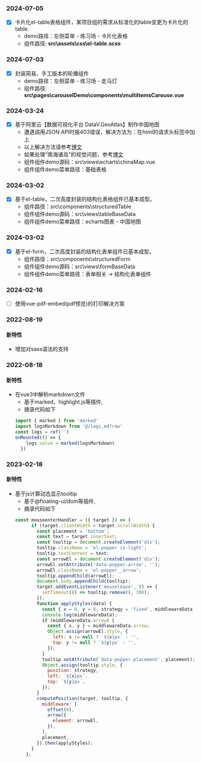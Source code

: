 
### 2024-07-05
+ [x] 卡片化el-table表格组件，某项目组的需求从标准化的table变更为卡片化的table.
  * demo路径：左侧菜单 - 练习场 - 卡片化表格
  * 组件路径: **src\assets\css\el-table.scss**

### 2024-07-03
+ [x] 封装简易、手工版本的轮播组件
  * demo路径：左侧菜单 - 练习场 - 走马灯
  * 组件路径: **src\pages\carouselDemo\components\multiItemsCarouse.vue**

### 2024-03-24
+ [x] 基于阿里云【数据可视化平台 DataV.GeoAtlas】制作中国地图
  * 遭遇调用JSON API时报403错误，解决方法为：在html的请求头标签中加上<meta name=”referrer” content=”no-referrer”>
  * 以上解决方法请参考[博文](https://www.pipipi.net/20626.html)
  * 如果处理“南海诸岛”的视觉问题，参考[博文](https://blog.csdn.net/n_2021/article/details/132836912)
  * 组件组件demo源码：src\views\echarts\chinaMap.vue
  * 组件组件demo菜单路径：基础表格

### 2024-03-02
+ [x] 基于el-table，二次高度封装的结构化表格组件已基本成型。
  * 组件路径：src\components\structuredTable
  * 组件组件demo源码：src\views\tableBaseData
  * 组件组件demo菜单路径：echarts图表 - 中国地图

### 2024-03-02
+ [x] 基于el-form，二次高度封装的结构化表单组件已基本成型。
  * 组件路径：src\components\structuredForm
  * 组件组件demo源码：src\views\formBaseData
  * 组件组件demo菜单路径：表单相关 -> 结构化表单组件

### 2024-02-16
+ [ ] 使用vue-pdf-embed(pdf预览)的打印解决方案

### 2022-08-19
#### 新特性
- 增加对sass语法的支持

### 2022-08-18
#### 新特性
- 在vue3中解析markdown文件
  - 基于marked、highlight.js等插件,
  - 摘录代码如下
  ```javascript
  import { marked } from 'marked'
  import logsMarkdown from '@/logs.md?raw'
  const logs = ref('')
  onMounted(() => {
      logs.value = marked(logsMarkdown)
    })
  ```
### 2023-02-18
#### 新特性
- 基于js计算动态显示tooltip
  - 基于@floating-ui/dom等插件,
  - 摘录代码如下
  ```javascript
  const mouseenterHandler = ({ target }) => {
        if (target.clientWidth < target.scrollWidth) {
          const placement = 'bottom';
          const text = target.innerText;
          const tooltip = document.createElement('div');
          tooltip.className = 'el-popper is-light';
          tooltip.textContent = text;
          const arrowEl = document.createElement('div');
          arrowEl.setAttribute('data-popper-arrow', '');
          arrowEl.className = 'el-popper__arrow';
          tooltip.appendChild(arrowEl);
          document.body.appendChild(tooltip);
          target.addEventListener('mouseleave', () => {
            setTimeout(() => tooltip.remove(), 300);
          });
          function applyStyles(data) {
            const { x = 0, y = 0, strategy = 'fixed', middlewareData } = data;
            console.log(middlewareData);
            if (middlewareData.arrow) {
              const { x, y } = middlewareData.arrow;
              Object.assign(arrowEl.style, {
                left: x != null ? `${x}px` : '',
                top: y != null ? `${y}px` : '',
              });
            }
            tooltip.setAttribute('data-popper-placement', placement);
            Object.assign(tooltip.style, {
              position: strategy,
              left: `${x}px`,
              top: `${y}px`,
            });
          }
          computePosition(target, tooltip, {
            middleware: [
              offset(0),
              arrow({
                element: arrowEl,
              }),
            ],
            placement,
          }).then(applyStyles);
        }
      };
  ```